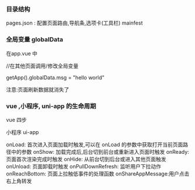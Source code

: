 ### 目录结构
pages.json : 配置页面路由,导航条,选项卡(工具栏)
mainfest


###  全局变量 globalData
在app.vue 中 
<script>
  export default {
    globalData:{
      msg:"hello world"
    }
  }
</script>

//在其他页面调用/修改全局变量

getApp().globalData.msg = "hello world"

注意:页面刷新数据就消失了

### vue ,小程序, uni-app 的生命周期

vue 四步

小程序 ui-app

onLoad: 首次进入页面加载时触发,可以在 onLoad 的参数中获取打开当前页面路径中的参数
onShow: 加载完成后,后台切到前台或重新进入页面时触发
onReady: 页面首次渲染完成时触发
onHide: 从前台切到后台或进入其他页面触发
onUnload: 页面卸载时触发
onPullDownRefresh: 监听用户下拉动作
onReachBottom: 页面上拉触低事件的处理函数
onShareAppMessage:用户点击右上角转发


